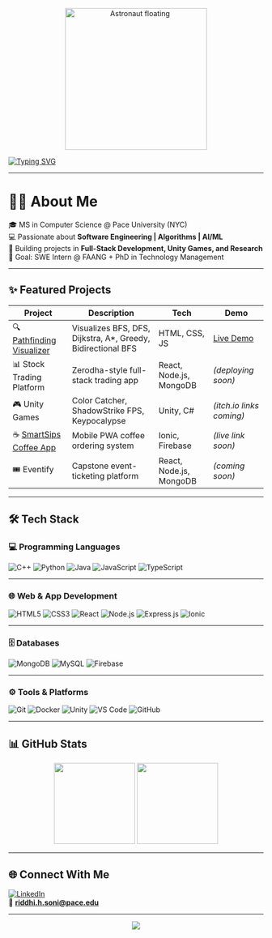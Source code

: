 <!-- Astronaut Animation -->
<p align="center">
  <img src="https://media.giphy.com/media/VMXlA5x0w34H5oLk1k/giphy.gif" width="280" alt="Astronaut floating"/>
</p>

<!-- Typing Intro -->
[![Typing SVG](https://readme-typing-svg.herokuapp.com?size=26&duration=4000&color=6A5ACD&center=true&vCenter=true&width=800&lines=Hey+there!+I'm+Riddhi+H.+Soni+👋;MS+CS+@+Pace+University;Software+Engineer+%7C+AI+%26+Full-Stack+Developer)](https://git.io/typing-svg)

---

# 👩‍💻 About Me  
🎓 MS in Computer Science @ Pace University (NYC)  
💻 Passionate about **Software Engineering | Algorithms | AI/ML**  
🚀 Building projects in **Full-Stack Development, Unity Games, and Research**  
🎯 Goal: SWE Intern @ FAANG + PhD in Technology Management  

---

## ✨ Featured Projects  

| Project | Description | Tech | Demo |
|---------|-------------|------|------|
| 🔍 [Pathfinding Visualizer](https://riddhi511.github.io/PathfindingVisualizer/) | Visualizes BFS, DFS, Dijkstra, A*, Greedy, Bidirectional BFS | HTML, CSS, JS | [Live Demo](https://riddhi511.github.io/PathfindingVisualizer/) |
| 📊 Stock Trading Platform | Zerodha-style full-stack trading app | React, Node.js, MongoDB | *(deploying soon)* |
| 🎮 Unity Games | Color Catcher, ShadowStrike FPS, Keypocalypse | Unity, C# | *(itch.io links coming)* |
| ☕ [SmartSips Coffee App](#) | Mobile PWA coffee ordering system | Ionic, Firebase | *(live link soon)* |
| 🎟 Eventify | Capstone event-ticketing platform | React, Node.js, MongoDB | *(coming soon)* |

---

## 🛠 Tech Stack  

<p align="center">

### 💻 Programming Languages  
![C++](https://img.shields.io/badge/C++-blue?logo=cplusplus&logoColor=white&style=for-the-badge) 
![Python](https://img.shields.io/badge/Python-yellow?logo=python&logoColor=white&style=for-the-badge) 
![Java](https://img.shields.io/badge/Java-red?logo=coffeescript&logoColor=white&style=for-the-badge) 
![JavaScript](https://img.shields.io/badge/JavaScript-black?logo=javascript&logoColor=yellow&style=for-the-badge) 
![TypeScript](https://img.shields.io/badge/TypeScript-3178C6?logo=typescript&logoColor=white&style=for-the-badge)

---

### 🌐 Web & App Development  
![HTML5](https://img.shields.io/badge/HTML5-orange?logo=html5&logoColor=white&style=for-the-badge)
![CSS3](https://img.shields.io/badge/CSS3-blue?logo=css3&logoColor=white&style=for-the-badge)
![React](https://img.shields.io/badge/React-61DAFB?logo=react&logoColor=black&style=for-the-badge) 
![Node.js](https://img.shields.io/badge/Node.js-339933?logo=nodedotjs&logoColor=white&style=for-the-badge) 
![Express.js](https://img.shields.io/badge/Express.js-000000?logo=express&logoColor=white&style=for-the-badge) 
![Ionic](https://img.shields.io/badge/Ionic-3880FF?logo=ionic&logoColor=white&style=for-the-badge)

---

### 🗄 Databases  
![MongoDB](https://img.shields.io/badge/MongoDB-47A248?logo=mongodb&logoColor=white&style=for-the-badge) 
![MySQL](https://img.shields.io/badge/MySQL-4479A1?logo=mysql&logoColor=white&style=for-the-badge) 
![Firebase](https://img.shields.io/badge/Firebase-FFCA28?logo=firebase&logoColor=black&style=for-the-badge)

---

### ⚙️ Tools & Platforms  
![Git](https://img.shields.io/badge/Git-F05032?logo=git&logoColor=white&style=for-the-badge)
![Docker](https://img.shields.io/badge/Docker-2496ED?logo=docker&logoColor=white&style=for-the-badge)
![Unity](https://img.shields.io/badge/Unity-000000?logo=unity&logoColor=white&style=for-the-badge)
![VS Code](https://img.shields.io/badge/VS%20Code-007ACC?logo=visualstudiocode&logoColor=white&style=for-the-badge)
![GitHub](https://img.shields.io/badge/GitHub-181717?logo=github&logoColor=white&style=for-the-badge)

</p>

---

## 📊 GitHub Stats  

<p align="center">
  <img src="https://github-readme-stats.vercel.app/api?username=riddhi511&show_icons=true&theme=tokyonight&hide_border=true" height="160"/>
  <img src="https://github-readme-streak-stats.herokuapp.com/?user=riddhi511&theme=tokyonight&hide_border=true" height="160"/>
</p>

---

## 🌐 Connect With Me  

[![LinkedIn](https://img.shields.io/badge/LinkedIn-blue?logo=linkedin&logoColor=white&style=for-the-badge)](https://www.linkedin.com/in/riddhihsoni/)  
📧 **riddhi.h.soni@pace.edu**

---

<!-- Footer Wave -->
<p align="center">
  <img src="https://capsule-render.vercel.app/api?type=waving&color=0:ADD8E6,100:FFB6C1&height=100&section=footer"/>
</p>
